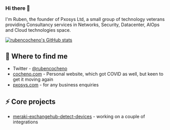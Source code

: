 ### Hi there 👋

<!--
**rubencocheno/rubencocheno** is a ✨ _special_ ✨ repository because its `README.md` (this file) appears on your GitHub profile.

Here are some ideas to get you started:

- 🔭 I’m currently working on ...
- 🌱 I’m currently learning ...
- 👯 I’m looking to collaborate on ...
- 🤔 I’m looking for help with ...
- 💬 Ask me about ...
-  How to reach me: ...
- 😄 Pronouns: ...
- ⚡ Fun fact: ...
-->

I'm Ruben, the founder of Pxosys Ltd, a small group of technology veterans providing Consultancy services in Networks, Security, Datacenter, AIOps and Cloud technologies space.

[![rubencocheno's GitHub stats](https://github-readme-stats.vercel.app/api?username=rubencocheno&show_icons=true)](https://github.com/rubencocheno)

## 📯 Where to find me 

* Twitter - [@rubencocheno](https://twitter.com/rubencocheno)
* [cocheno.com](https://cocheno.com) - Personal website, which got COVID as well, but keen to get it moving again
* [pxosys.com](https://pxosys.com) - for any business enquiries

## ⚡️ Core projects

* [meraki-exchangehub-detect-devices](https://github.com/) - working on a couple of integrations
